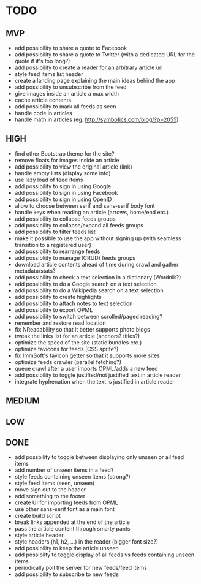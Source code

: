 TODO
===========

MVP
-----------

 - add possibility to share a quote to Facebook
 - add possibility to share a quote to Twitter (with a dedicated URL for the quote if it's too long?)
 - add possibility to create a reader for an arbitrary article url
 - style feed items list header
 - create a landing page explaining the main ideas behind the app
 - add possibility to unsubscribe from the feed
 - give images inside an article a max width
 - cache article contents
 - add possibility to mark all feeds as seen
 - handle code in articles
 - handle math in articles (eg. http://symbo1ics.com/blog/?p=2055)

HIGH
-----------

 - find other Bootstrap theme for the site?
 - remove floats for images inside an article
 - add possibility to view the original article (link)
 - handle empty lists (display some info)
 - use lazy load of feed items
 - add possibility to sign in using Google
 - add possibility to sign in using Facebook
 - add possibility to sign in using OpenID
 - allow to choose between serif and sans-serif body font
 - handle keys when reading an article (arrows, home/end etc.)
 - add possibility to collapse feeds groups
 - add possibility to collapse/expand all feeds groups
 - add possibility to filter feeds list
 - make it possible to use the app without signing up (with seamless transition to a registered user)
 - add possibility to rearrange feeds
 - add possibliity to manage (CRUD) feeds groups
 - download article contents ahead of time during crawl and gather metadata/stats?
 - add possibility to check a text selection in a dictionary (Wordnik?)
 - add possibility to do a Google search on a text selection
 - add possibility to do a Wikipedia search on a text selection
 - add possibility to create highlights
 - add possibility to attach notes to text selection
 - add possibility to export OPML
 - add possibility to switch between scrolled/paged reading?
 - remember and restore read location
 - fix NReadability so that it better supports photo blogs
 - tweak the links list for an article (anchors? titles?)
 - optimize the speed of the site (static bundles etc.)
 - optimize favicons for feeds (CSS sprite?)
 - fix ImmSoft's favicon getter so that it supports more sites
 - optimize feeds crawler (parallel fetching?)
 - queue crawl after a user imports OPML/adds a new feed
 - add possibility to toggle justified/not justified text in article reader
 - integrate hyphenation when the text is justified in article reader

MEDIUM
-----------


LOW
-----------

DONE
-----------

 - add possbility to toggle between displaying only unseen or all feed items
 - add number of unseen items in a feed?
 - style feeds containing unseen items (strong?)
 - style feed items (seen, unseen)
 - move sign out to the header
 - add something to the footer
 - create UI for importing feeds from OPML
 - use other sans-serif font as a main font
 - create build script
 - break links appended at the end of the article
 - pass the article content through smarty pants
 - style article header
 - style headers (h1, h2, ...) in the reader (bigger font size?)
 - add possibility to keep the article unseen
 - add possibilty to toggle display of all feeds vs feeds containing unseen items
 - periodically poll the server for new feeds/feed items
 - add possibility to subscribe to new feeds
